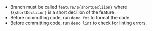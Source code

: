 - Branch must be called `feature/${shortDecliion}` where `${shortDecliion}` is a
  short decliion of the feature.
- Before committing code, run `deno fmt` to format the code.
- Before committing code, run `deno lint` to check for linting errors.
